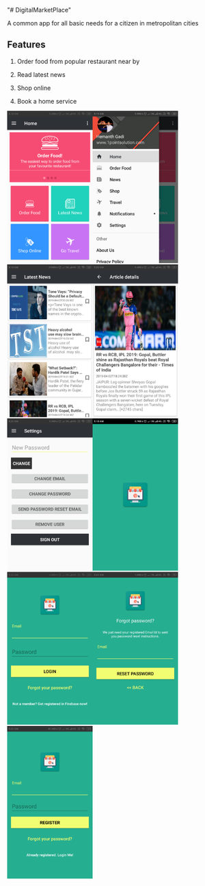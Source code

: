 "# DigitalMarketPlace" 

A common app for all basic needs for a citizen in metropolitan cities

Features
---------
1) Order food from popular restaurant near by

2) Read latest news

3) Shop online 

4) Book a home service

<img src="https://github.com/hemugadi/DigitalMarketPlace/blob/dev_digi_market/home_screen.png" width="200"><img src="https://github.com/hemugadi/DigitalMarketPlace/blob/dev_digi_market/navigation_view.png" width="200"><img src="https://github.com/hemugadi/DigitalMarketPlace/blob/dev_digi_market/news_fragment.png" width="200"><img src="https://github.com/hemugadi/DigitalMarketPlace/blob/dev_digi_market/article_details.png" width="200"><img src="https://github.com/hemugadi/DigitalMarketPlace/blob/dev_digi_market/account_settings.png" width="200"><img src="https://github.com/hemugadi/DigitalMarketPlace/blob/dev_digi_market/flah_screen.png" width="200"><img src="https://github.com/hemugadi/DigitalMarketPlace/blob/dev_digi_market/login_screen.png" width="200"><img src="https://github.com/hemugadi/DigitalMarketPlace/blob/dev_digi_market/forgot_password.png" width="200"><img src="https://github.com/hemugadi/DigitalMarketPlace/blob/dev_digi_market/registaration_screen.png" width="200">



